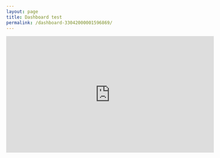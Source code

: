 ```yaml
---
layout: page
title: Dashboard test
permalink: /dashboard-33042000001596869/
---
```


<div class="dashboard d-flex">
  <!--   <iframe frameborder=0 width="100%" height="100%" src="https://www.youtube.com/embed/WG8KfdlNXVc"></iframe> -->
  <iframe width="560" height="315" src="https://analytics.zoho.eu/open-view/33042000001596869" frameborder="0" allow="accelerometer; autoplay; encrypted-media; gyroscope; picture-in-picture" allowfullscreen></iframe>

</div>
